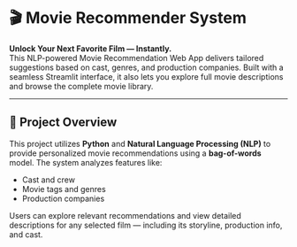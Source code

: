 # 🎬 Movie Recommender System

**Unlock Your Next Favorite Film — Instantly.**  
This NLP-powered Movie Recommendation Web App delivers tailored suggestions based on cast, genres, and production companies. Built with a seamless Streamlit interface, it also lets you explore full movie descriptions and browse the complete movie library.

---

## 🧠 Project Overview

This project utilizes **Python** and **Natural Language Processing (NLP)** to provide personalized movie recommendations using a **bag-of-words** model. The system analyzes features like:

- Cast and crew
- Movie tags and genres
- Production companies

Users can explore relevant recommendations and view detailed descriptions for any selected film — including its storyline, production info, and cast.
 

  
